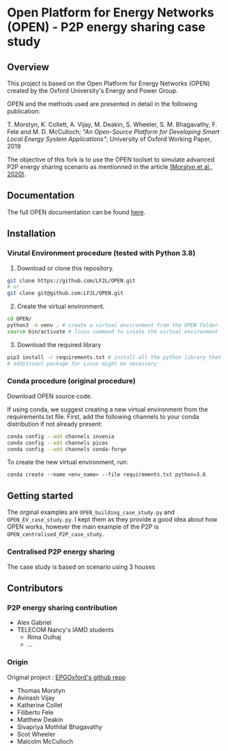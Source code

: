 # Open Platform for Energy Networks (OPEN) - P2P energy sharing case study 

## Overview

This project is based on the Open Platform for Energy Networks (OPEN) created by the Oxford University's Energy and Power Group. 

OPEN and the methods used are presented in detail in the following publication:

T. Morstyn, K. Collett, A. Vijay, M. Deakin, S. Wheeler, S. M. Bhagavathy, F. Fele and M. D. McCulloch; *"An Open-Source Platform for Developing Smart Local Energy System Applications”*; University of Oxford Working Paper, 2019 

The objective of this fork is to use the OPEN toolset to simulate advanced P2P energy sharing scenario as mentionned in the article [(Morstyn et al., 2020)](https://www.sciencedirect.com/science/article/abs/pii/S0306261920309090). 

## Documentation

The full OPEN documentation can be found [here](https://open-platform-for-energy-networks.readthedocs.io).

## Installation

### Virutal Environment procedure (tested with Python 3.8)

1. Download or clone this repository.
```sh 
git clone https://github.com/LF2L/OPEN.git
# or
git clone git@github.com:LF2L/OPEN.git 
```
2. Create the virtual environment. 
```sh
cd OPEN/
python3 -m venv . # create a virtual environment from the OPEN folder
source bin/activate # linux command to iniate the virtual environment
```
3. Download the required library
```sh
pip3 install -r requirements.txt # install all the python library that are required by OPEN
# additioanl package for Linux might be necessary 
```

### Conda procedure (original procedure)

Download OPEN source code.

If using conda, we suggest creating a new virtual environment from the requirements.txt file.
First, add the following channels to your conda distribution if not already present:

```sh
conda config --add channels invenia
conda config --add channels picos
conda config --add channels conda-forge
```

To create the new virtual environment, run:

    conda create --name <env_name> --file requirements.txt python=3.6

## Getting started

The orginal examples are `OPEN_building_case_study.py` and `OPEN_EV_case_study.py`. I kept them as they provide a good idea about how OPEN works, however the main example of the P2P is `OPEN_centralised_P2P_case_study`.

### Centralised P2P energy sharing 

The case study is based on scenario using 3 houses


## Contributors

### P2P energy sharing contribution
* Alex Gabriel
* TELECOM Nancy's IAMD students
  * Rima Oulhaj
  * ...


### Origin
Original project : [EPGOxford's github repo](https://github.com/EPGOxford/OPEN)

* Thomas Morstyn
* Avinash Vijay
* Katherine Collet
* Filiberto Fele
* Matthew Deakin
* Sivapriya Mothilal Bhagavathy
* Scot Wheeler
* Malcolm McCulloch
